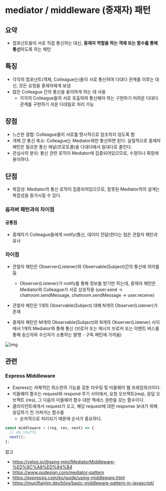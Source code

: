 # mediator / middleware (중재자) 패턴

## 요약

- 컴포넌트들이 서로 직접 통신하는 대신, **중재자 역할을 하는 객체 또는 함수를 통해 통신**하도록 하는 패턴

## 특징

- 각각의 컴포넌트(객체, Colleague는)들이 서로 통신하여 다대다 관계를 이루는 대신, 모든 요청을 중재자에게 보냄
- 많은 Colleague 간의 통신을 용이하게 하는 데 사용
  - 각각의 Colleague들의 서로 호출하여 통신해야 하는 구현하기 어려운 다대다 관계를 구현하기 쉬운 다대일로 처리 가능

## 장점

- 느슨한 결합: Colleague들이 서로를 명시적으로 참조하지 않도록 함
- 개체 간 통신 축소: Colleague는 Mediator와만 통신하면 된다. 실질적으로 중재자 패턴은 필요한 통신 채널(프로토콜)을 다대다에서 일대다로 줄인다.
- 관심사의 분리: 통신 관련 로직이 Mediator에 집중되어있으므로, 수정이나 확장에 용이하다.

## 단점

- 복잡성: Mediator의 통신 로직이 집중되어있으므로, 잘못된 Mediator의의 설계는 복잡성을 증가시킬 수 있다.

### 옵저버 패턴과의 차이점

#### 공통점

- 중재자가 Colleague들에게 notify(통신, 데이터 전달)한다는 점은 관찰자 패턴과 유사

### 차이점

- 관찰자 패턴은 Observer(Listener)와 Observable(Subject)간의 통신에 의미를 둠

  - Observer(Listener)가 notify를 통해 정보를 받기만 하는데, 중재자 패턴은 Mediator와 Colleague가 서로 상호작용
    (user.send -> chatroom.sendMessage, chatroom.sendMessage -> user.receive)

- 관찰자 패턴은 1개의 Observable(Subject) 대해 N개의 Observer(Listener)가 존재
- 중재자 패턴은 M개의 Observable(Subject)와 N개의 Observer(Listener) 사이에서 1개의 Mediator와 통해 통신 (브로커 또는 메시지 브로커 또는 이벤트 버스를 통해 송신자와 수신자가 소통하는 발행 - 구독 패턴에 가까움)

![img](https://img1.daumcdn.net/thumb/R1280x0/?scode=mtistory2&fname=https%3A%2F%2Fblog.kakaocdn.net%2Fdn%2FTHaNB%2FbtqBtGF6tbR%2F6nSNAnpnb7Mw2LqF6aibV0%2Fimg.png)

## 관련

### Express Middleware

- Express는 자체적인 최소한의 기능을 갖춘 라우팅 및 미들웨어 웹 프레임워크이다.
- 미들웨어 함수는 request와 respond 주기 사이에서, 요청 오브젝트(req), 응답 오브젝트 (res), 그 다음의 미들웨어 함수 대한 액세스 권한을 갖는 함수이다.
- 클라이언트에게서 request가 오고, 해당 request에 대한 response 보내기 위해 응답하기 전 거쳐가는 함수들
  - 순차적으로 처리되기 때문에 순서가 중요하다.

```js
const middleware = (req, res, next) => {
  // do stuffs
  next();
};
```

참고

- https://velog.io/@sang-mini/MediatorMiddleware-%ED%8C%A8%ED%84%B4
- https://www.oodesign.com/mediator-pattern
- https://expressjs.com/ko/guide/using-middleware.html
- https://muniftanjim.dev/blog/basic-middleware-pattern-in-javascript/
